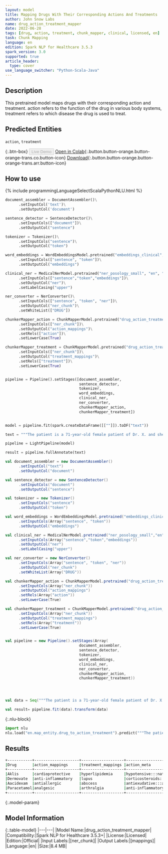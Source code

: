 ```yaml
---
layout: model
title: Mapping Drugs With Their Corresponding Actions And Treatments
author: John Snow Labs
name: drug_action_treatment_mapper
date: 2022-06-28
tags: [drug, action, treatment, chunk_mapper, clinical, licensed, en]
task: Chunk Mapping
language: en
edition: Spark NLP for Healthcare 3.5.3
spark_version: 3.0
supported: true
article_header:
  type: cover
use_language_switcher: "Python-Scala-Java"
---
```


## Description

This pretrained model maps drugs with their corresponding action and treatment. action refers to the function of the drug in various body systems, treatment refers to which disease the drug is used to treat.

## Predicted Entities

`action`, `treatment`

{:.btn-box}
<button class="button button-orange" disabled>Live Demo</button>
[Open in Colab](https://colab.research.google.com/github/JohnSnowLabs/spark-nlp-workshop/blob/master/tutorials/Certification_Trainings/Healthcare/26.Chunk_Mapping.ipynb){:.button.button-orange.button-orange-trans.co.button-icon}
[Download](https://s3.amazonaws.com/auxdata.johnsnowlabs.com/clinical/models/drug_action_treatment_mapper_en_3.5.3_3.0_1656398556500.zip){:.button.button-orange.button-orange-trans.arr.button-icon}

## How to use



<div class="tabs-box" markdown="1">
{% include programmingLanguageSelectScalaPythonNLU.html %}

```python
document_assembler = DocumentAssembler()\
      .setInputCol('text')\
      .setOutputCol('document')

sentence_detector = SentenceDetector()\
      .setInputCols(["document"])\
      .setOutputCol("sentence")

tokenizer = Tokenizer()\
      .setInputCols("sentence")\
      .setOutputCol("token")

word_embeddings = WordEmbeddingsModel.pretrained("embeddings_clinical", "en", "clinical/models")\
      .setInputCols(["sentence", "token"])\
      .setOutputCol("embeddings")

clinical_ner = MedicalNerModel.pretrained("ner_posology_small", "en", "clinical/models")\
      .setInputCols(["sentence","token","embeddings"])\
      .setOutputCol("ner")\
      .setLabelCasing("upper")

ner_converter = NerConverter()\
      .setInputCols(["sentence", "token", "ner"])\
      .setOutputCol("ner_chunk")\
      .setWhiteList(["DRUG"])

chunkerMapper_action = ChunkMapperModel.pretrained("drug_action_treatment_mapper", "en", "clinical/models")\
      .setInputCols(["ner_chunk"])\
      .setOutputCol("action_mappings")\
      .setRels(["action"])\
      .setLowerCase(True)

chunkerMapper_treatment = ChunkMapperModel.pretrained("drug_action_treatment_mapper", , "en", "clinical/models")\
      .setInputCols(["ner_chunk"])\
      .setOutputCol("treatment_mappings")\
      .setRels(["treatment"])\
      .setLowerCase(True)


pipeline = Pipeline().setStages([document_assembler,
                                 sentence_detector,
                                 tokenizer, 
                                 word_embeddings,
                                 clinical_ner, 
                                 ner_converter,
                                 chunkerMapper_action,
                                 chunkerMapper_treatment])


model = pipeline.fit(spark.createDataFrame([[""]]).toDF("text"))

text = """The patient is a 71-year-old female patient of Dr. X. and she was given Aklis, Dermovate, Aacidexam and Paracetamol."""

pipeline = LightPipeline(model)

result = pipeline.fullAnnotate(text)
```
```scala
val document_assembler = new DocumentAssembler()
      .setInputCol("text")
      .setOutputCol("document")

val sentence_detector = new SentenceDetector()
      .setInputCols("document")
      .setOutputCol("sentence")

val tokenizer = new Tokenizer()
      .setInputCols("sentence")
      .setOutputCol("token")

val word_embeddings = WordEmbeddingsModel.pretrained("embeddings_clinical", "en", "clinical/models")
      .setInputCols(Array("sentence", "token"))
      .setOutputCol("embeddings")

val clinical_ner = MedicalNerModel.pretrained("ner_posology_small","en","clinical/models")
      .setInputCols(Array("sentence","token","embeddings"))
      .setOutputCol("ner")
      .setLabelCasing("upper")

val ner_converter = new NerConverter()
      .setInputCols(Array("sentence", "token", "ner"))
      .setOutputCol("ner_chunk")
      .setWhiteList(Array("DRUG"))

val chunkerMapper_action = ChunkMapperModel.pretrained("drug_action_treatment_mapper", "en", "clinical/models")
      .setInputCols(Array("ner_chunk"))
      .setOutputCol("action_mappings")
      .setRels(Array("action"))
      .setLowerCase(True)

val chunkerMapper_treatment = ChunkMapperModel.pretrained("drug_action_treatment_mapper", , "en", "clinical/models")
      .setInputCols(Array("ner_chunk"))
      .setOutputCol("treatment_mappings")
      .setRels(Array("treatment"))
      .setLowerCase(True)


val pipeline = new Pipeline().setStages(Array(
                                 document_assembler,
                                 sentence_detector,
                                 tokenizer, 
                                 word_embeddings,
                                 clinical_ner, 
                                 ner_converter,
                                 chunkerMapper_action,
                                 chunkerMapper_treatment))




val data = Seq("""The patient is a 71-year-old female patient of Dr. X. and she was given Aklis, Dermovate, Aacidexam and Paracetamol.""").toDS.toDF("text")

val result= pipeline.fit(data).transform(data)
```


{:.nlu-block}
```python
import nlu
nlu.load("en.map_entity.drug_to_action_treatment").predict("""The patient is a 71-year-old female patient of Dr. X. and she was given Aklis, Dermovate, Aacidexam and Paracetamol.""")
```

</div>

## Results

```bash
+-----------+--------------------+-------------------+------------------------------------------------------------+-----------------------------------------------------------------------------+
|Drug       |action_mappings     |treatment_mappings |action_meta                                                 |treatment_meta                                                               |
+-----------+--------------------+-------------------+------------------------------------------------------------+-----------------------------------------------------------------------------+
|Aklis      |cardioprotective    |hyperlipidemia     |hypotensive:::natriuretic                                   |hypertension:::diabetic kidney disease:::cerebrovascular accident:::smoking  |
|Dermovate  |anti-inflammatory   |lupus              |corticosteroids::: dermatological preparations:::very strong|discoid lupus erythematosus:::empeines:::psoriasis:::eczema                  |
|Aacidexam  |antiallergic        |abscess            |antiexudative:::anti-inflammatory:::anti-shock              |brain abscess:::agranulocytosis:::adrenogenital syndrome                     |
|Paracetamol|analgesic           |arthralgia         |anti-inflammatory:::antipyretic:::pain reliever             |period pain:::pain:::sore throat:::headache:::influenza:::toothache          |   
+-----------+--------------------+-------------------+------------------------------------------------------------+-----------------------------------------------------------------------------+
```

{:.model-param}
## Model Information

{:.table-model}
|---|---|
|Model Name:|drug_action_treatment_mapper|
|Compatibility:|Spark NLP for Healthcare 3.5.3+|
|License:|Licensed|
|Edition:|Official|
|Input Labels:|[ner_chunk]|
|Output Labels:|[mappings]|
|Language:|en|
|Size:|8.4 MB|

